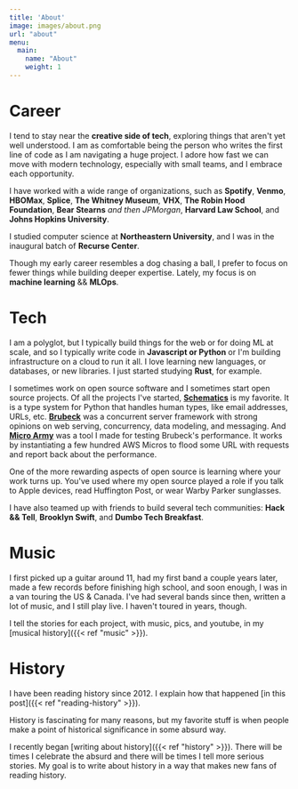 ```yaml
---
title: 'About'
image: images/about.png
url: "about"
menu:
  main:
    name: "About"
    weight: 1
---
```


# Career

I tend to stay near the **creative side of tech**, exploring things that aren't yet well understood.  I am as comfortable being the person who writes the first line of code as I am navigating a huge project. I adore how fast we can move with modern technology, especially with small teams, and I embrace each opportunity.

I have worked with a wide range of organizations, such as **Spotify**, **Venmo**, **HBOMax**, **Splice**, **The Whitney Museum**, **VHX**, **The Robin Hood Foundation**, **Bear Stearns** _and then JPMorgan_, **Harvard Law School**, and **Johns Hopkins University**.

I studied computer science at **Northeastern University**, and I was in the inaugural batch of **Recurse Center**.

Though my early career resembles a dog chasing a ball, I prefer to focus on fewer things while building deeper expertise. Lately, my focus is on **machine learning** && **MLOps**.


# Tech

I am a polyglot, but I typically build things for the web or for doing ML at scale, and so I typically write code in **Javascript or Python** or I'm building infrastructure on a cloud to run it all. I love learning new languages, or databases, or new libraries. I just started studying **Rust**, for example.

I sometimes work on open source software and I sometimes start open source projects. Of all the projects I've started, [**Schematics**](https://github.com/schematics/schematics) is my favorite. It is a type system for Python that handles human types, like email addresses, URLs, etc. [**Brubeck**](https://github.com/j2labs/brubeck) was a concurrent server framework with strong opinions on web serving, concurrency, data modeling, and messaging. And [**Micro Army**](https://github.com/jmsdnns/microarmy) was a tool I made for testing Brubeck's performance. It works by instantiating a few hundred AWS Micros to flood some URL with requests and report back about the performance.

One of the more rewarding aspects of open source is learning where your work turns up. You've used where my open source played a role if you talk to Apple devices, read Huffington Post, or wear Warby Parker sunglasses.

I have also teamed up with friends to build several tech communities: **Hack && Tell**, **Brooklyn Swift**, and **Dumbo Tech Breakfast**.


# Music

I first picked up a guitar around 11, had my first band a couple years later, made a few records before finishing high school, and soon enough, I was in a van touring the US & Canada. I've had several bands since then, written a lot of music, and I still play live. I haven't toured in years, though.

I tell the stories for each project, with music, pics, and youtube, in my [musical history]({{< ref "music" >}}).


# History

I have been reading history since 2012. I explain how that happened [in this post]({{< ref "reading-history" >}}).

History is fascinating for many reasons, but my favorite stuff is when people make a point of historical significance in some absurd way.

I recently began [writing about history]({{< ref "history" >}}). There will be times I celebrate the absurd and there will be times I tell more serious stories. My goal is to write about history in a way that makes new fans of reading history.
